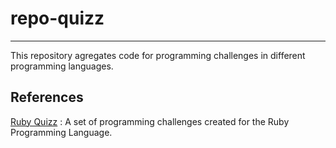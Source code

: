 # repo-quizz
------------
This repository agregates code for programming challenges in different
programming languages.


## References 
[Ruby Quizz](http://rubyquiz.com/)
    : A set of programming challenges created for the Ruby Programming
    Language.
